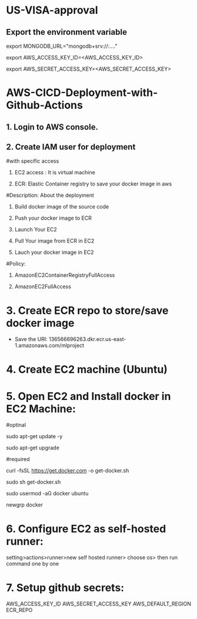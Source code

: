 # US-VISA-approval

## Export the environment variable



export MONGODB_URL="mongodb+srv://<username>:<password>...."

export AWS_ACCESS_KEY_ID=<AWS_ACCESS_KEY_ID>

export AWS_SECRET_ACCESS_KEY=<AWS_SECRET_ACCESS_KEY>

# AWS-CICD-Deployment-with-Github-Actions

## 1. Login to AWS console.

## 2. Create IAM user for deployment

#with specific access

1. EC2 access : It is virtual machine

2. ECR: Elastic Container registry to save your docker image in aws


#Description: About the deployment

1. Build docker image of the source code

2. Push your docker image to ECR

3. Launch Your EC2 

4. Pull Your image from ECR in EC2

5. Lauch your docker image in EC2

#Policy:

1. AmazonEC2ContainerRegistryFullAccess

2. AmazonEC2FullAccess

# 3. Create ECR repo to store/save docker image

- Save the URI: 136566696263.dkr.ecr.us-east-1.amazonaws.com/mlproject

# 4.  Create EC2 machine (Ubuntu)

# 5. Open EC2 and Install docker in EC2 Machine:

#optinal

sudo apt-get update -y

sudo apt-get upgrade

#required

curl -fsSL https://get.docker.com -o get-docker.sh

sudo sh get-docker.sh

sudo usermod -aG docker ubuntu

newgrp docker

# 6. Configure EC2 as self-hosted runner:

setting>actions>runner>new self hosted runner> choose os> then run command one by one

# 7. Setup github secrets:

AWS_ACCESS_KEY_ID
AWS_SECRET_ACCESS_KEY
AWS_DEFAULT_REGION
ECR_REPO

